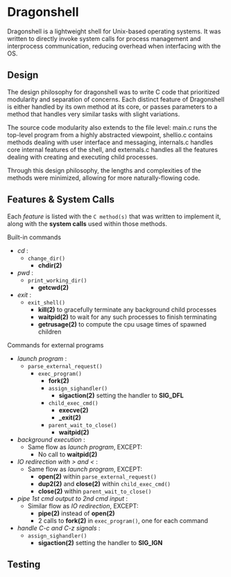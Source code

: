 # Dragonshell

Dragonshell is a lightweight shell for Unix-based operating systems.
It was written to directly invoke system calls for process management and
interprocess communication, reducing overhead when interfacing with the OS.


## Design

The design philosophy for dragonshell was to write C code that prioritized
modularity and separation of concerns. Each distinct feature of Dragonshell
is either handled by its own method at its core, or passes parameters to a
method that handles very similar tasks with slight variations.

The source code modularity also extends to the file level: main.c runs the
top-level program from a highly abstracted viewpoint, shellio.c contains
methods dealing with user interface and messaging, internals.c handles core
internal features of the shell, and externals.c handles all the features
dealing with creating and executing child processes.

Through this design philosophy, the lengths and complexities of the methods
were minimized, allowing for more naturally-flowing code.


## Features & System Calls

Each *feature* is listed with the `C method(s)` that was written to
implement it, along with the **system calls** used within those methods.

Built-in commands
* *cd* :
    * `change_dir()`
        * **chdir(2)**
* *pwd* :
    * `print_working_dir()`
        * **getcwd(2)**
* *exit* :
    * `exit_shell()`
        * **kill(2)** to gracefully terminate any background child processes
        * **waitpid(2)** to wait for any such processes to finish terminating
        * **getrusage(2)** to compute the cpu usage times of spawned children

Commands for external programs
* *launch program* :
    * `parse_external_request()`
        * `exec_program()`
            * **fork(2)**
            * `assign_sighandler()`
                * **sigaction(2)** setting the handler to **SIG_DFL**
            * `child_exec_cmd()`
                * **execve(2)**
                * **_exit(2)**
            * `parent_wait_to_close()`
                * **waitpid(2)**
* *background execution* :
    * Same flow as *launch program*, EXCEPT:
        * No call to **waitpid(2)**
* *IO redirection with > and <* :
    * Same flow as *launch program*, EXCEPT:
        * **open(2)** within `parse_external_request()`
        * **dup2(2)** and **close(2)** within `child_exec_cmd()`
        * **close(2)** within `parent_wait_to_close()`
* *pipe 1st cmd output to 2nd cmd input* :
    * Similar flow as *IO redirection*, EXCEPT:
        * **pipe(2)** instead of **open(2)**
        * 2 calls to **fork(2)** in `exec_program()`, one for each command
* *handle C-c and C-z signals* :
    * `assign_sighandler()`
        * **sigaction(2)** setting the handler to **SIG_IGN**


## Testing
